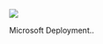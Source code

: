 <a href="https://msdeployapp20190206021007.azurewebsites.net/" target="_blank">
    <img src="http://azuredeploy.net/deploybutton.png"/>
</a>

Microsoft Deployment..